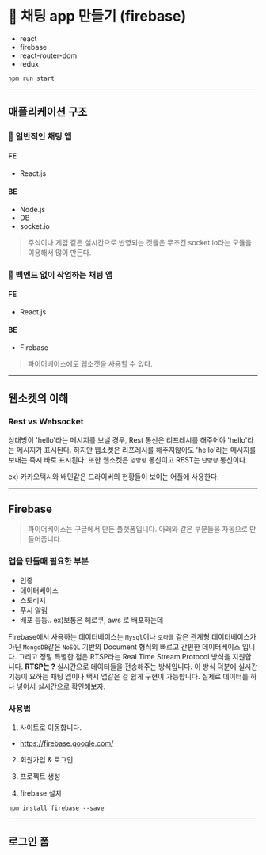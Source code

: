 # 💌 채팅 app 만들기 (firebase)

- react
- firebase
- react-router-dom
- redux

```
npm run start
```

-------------------------
## 애플리케이션 구조

### 🎈 일반적인 채팅 앱

#### FE
- React.js

#### BE
- Node.js
- DB
- socket.io

> 주식이나 게임 같은 실시간으로 반영되는 것들은 무조건 socket.io라는 모듈을 이용해서 많이 만든다.

### 🎈 백엔드 없이 작업하는 채팅 앱

#### FE
- React.js

#### BE
- Firebase

> 파이어베이스에도 웹소켓을 사용할 수 있다.

-------------------------

## 웹소켓의 이해

### Rest vs Websocket

상대방이 'hello'라는 메시지를 보낼 경우, Rest 통신은 리프레시를 해주어야 'hello'라는 메시지가 표시된다.
하지만 웹소켓은 리프레시를 해주지않아도 'hello'라는 메시지를 보내는 즉시 바로 표시된다.
또한 웹소켓은 `양방향` 통신이고 REST는 `단방향` 통신이다.

ex) 카카오택시와 배민같은 드라이버의 현황들이 보이는 어플에 사용한다.

-------------------------

## Firebase

> 파이어베이스는 구글에서 만든 플랫폼입니다. 아래와 같은 부분들을 자동으로 만들어줍니다.

### 앱을 만들때 필요한 부분
- 인증
- 데이터베이스
- 스토리지
- 푸시 알림
- 배포 등등.. ex)보통은 헤로쿠, aws 로 배포하는데

Firebase에서 사용하는 데이터베이스는 `Mysql`이나 `오라클` 같은 관계형 데이터베이스가 아닌 `MongoDB`같은 `NoSQL` 기반의 Document 형식의 빠르고 간편한 데이터베이스 입니다. 그리고 정말 특별한 점은 RTSP라는 Real Time Stream Protocol 방식을 지원합니다.
**RTSP는 ?** 실시간으로 데이터들을 전송해주는 방식입니다. 이 방식 덕분에 실시간 기능이 요하는 채팅 앱이나 택시 앱같은 걸 쉽게 구현이 가능합니다. 실제로 데이터를 하나 넣어서 실시간으로 확인해보자.


### 사용법

1. 사이트로 이동합니다.
- https://firebase.google.com/

2. 회원가입 & 로그인

3. 프로젝트 생성

4. firebase 설치

```
npm install firebase --save
```

---------------------

## 로그인 폼